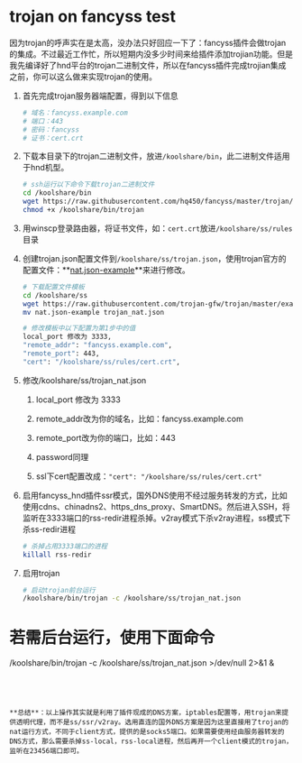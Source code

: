 # trojan on fancyss test

因为trojan的呼声实在是太高，没办法只好回应一下了：fancyss插件会做trojan的集成。不过最近工作忙，所以短期内没多少时间来给插件添加trojian功能。但是我先编译好了hnd平台的trojan二进制文件，所以在fancyss插件完成trojian集成之前，你可以这么做来实现trojan的使用。

1. 首先完成trojan服务器端配置，得到以下信息

   ```bash
   # 域名：fancyss.example.com
   # 端口：443
   # 密码：fancyss
   # 证书：cert.crt
   ```

2. 下载本目录下的trojan二进制文件，放进`/koolshare/bin`，此二进制文件适用于hnd机型。

   ```bash
   # ssh运行以下命令下载trojan二进制文件
   cd /koolshare/bin
   wget https://raw.githubusercontent.com/hq450/fancyss/master/trojan/trojan
   chmod +x /koolshare/bin/trojan
   ```

3. 用winscp登录路由器，将证书文件，如：`cert.crt`放进`/koolshare/ss/rules`目录

4. 创建trojan.json配置文件到`/koolshare/ss/trojan.json`，使用trojan官方的配置文件：**[nat.json-example](https://github.com/trojan-gfw/trojan/blob/master/examples/nat.json-example)**来进行修改。

   ```bash
   # 下载配置文件模板
   cd /koolshare/ss
   wget https://raw.githubusercontent.com/trojan-gfw/trojan/master/examples/nat.json-example trojan.json
   mv nat.json-example trojan_nat.json
   
   # 修改模板中以下配置为第1步中的值
   local_port 修改为 3333,
   "remote_addr": "fancyss.example.com",
   "remote_port": 443,
   "cert": "/koolshare/ss/rules/cert.crt",
   ```
   
5. 修改/koolshare/ss/trojan_nat.json

   1. local_port 修改为 3333
   
   2. remote_addr改为你的域名，比如：fancyss.example.com
   3. remote_port改为你的端口，比如：443
   
   4. password同理
   
   5. ssl下cert配置改成：`"cert": "/koolshare/ss/rules/cert.crt"`
   
6. 启用fancyss_hnd插件ssr模式，国外DNS使用不经过服务转发的方式，比如使用cdns、chinadns2、https_dns_proxy、SmartDNS。然后进入SSH，将监听在3333端口的rss-redir进程杀掉。v2ray模式下杀v2ray进程，ss模式下杀ss-redir进程

   ```bash
   # 杀掉占用3333端口的进程
   killall rss-redir
   ```
   
7. 启用trojan
   
   ```bash
   # 启动trojan前台运行
   /koolshare/bin/trojan -c /koolshare/ss/trojan_nat.json
   
# 若需后台运行，使用下面命令
   /koolshare/bin/trojan -c /koolshare/ss/trojan_nat.json >/dev/null 2>&1 &
   ```
   
   


**总结**：以上操作其实就是利用了插件现成的DNS方案，iptables配置等，用trojan来提供透明代理，而不是ss/ssr/v2ray。选用直连的国外DNS方案是因为这里直接用了trojan的nat运行方式，不同于client方式，提供的是socks5端口。如果需要使用经由服务器转发的DNS方式，那么需要杀掉ss-local，rss-local进程，然后再开一个client模式的trojan，监听在23456端口即可。